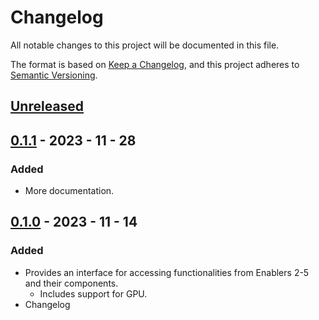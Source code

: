 # Changelog
All notable changes to this project will be documented in this file.

The format is based on [Keep a Changelog](https://keepachangelog.com/en/1.0.0/),
and this project adheres to [Semantic Versioning](https://semver.org/spec/v2.0.0.html).

## [Unreleased]

## [0.1.1] - 2023 - 11 - 28
### Added 
- More documentation. 

## [0.1.0] - 2023 - 11 - 14
### Added
- Provides an interface for accessing functionalities from Enablers 2-5 and their components. 
  - Includes support for GPU.
- Changelog

<!-- 
Example of Categories to use in each release

### Added
- Just an example of how to use changelog.

### Changed
- Just an example of how to use changelog.

### Fixed
- Just an example of how to use changelog.

### Removed
- Just an example of how to use changelog.

### Deprecated
- Just an example of how to use changelog. -->


[unreleased]: https://github.com/um-xr2learn-enablers/XR2Learn-Inference/compare/v0.1.0...master
[0.1.0]: https://github.com/um-xr2learn-enablers/XR2Learn-CLI/releases/tag/v0.1.0
[0.1.1]: https://github.com/um-xr2learn-enablers/XR2Learn-CLI/releases/tag/v0.1.1